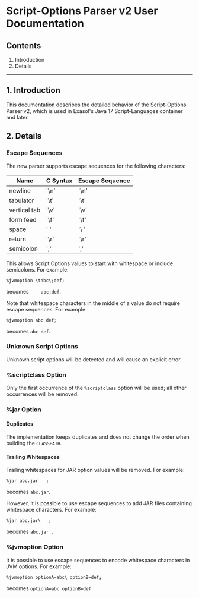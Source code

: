 # Script-Options Parser v2 User Documentation

## Contents
1. Introduction
2. Details

---

## 1. Introduction

This documentation describes the detailed behavior of the Script-Options Parser v2, which is used in Exasol's Java 17 Script-Languages container and later. 

## 2. Details

### Escape Sequences

The new parser supports escape sequences for the following characters:

| Name         | C Syntax | Escape Sequence | 
|--------------|----------|-----------------|
| newline      | '\n'     | '\n'            |
| tabulator    | '\t'     | '\t'            |
| vertical tab | '\v'     | '\v'            |
| form feed    | '\f'     | '\f'            |
| space        | ' '      | '\ '            |
| return       | '\r'     | '\r'            |
| semicolon    | ';'      | '\;'            |

This allows Script Options values to start with whitespace or include semicolons. For example:

```
%jvmoption \tabc\;def;
```
becomes `    abc;def`.

Note that whitespace characters in the middle of a value do not require escape sequences. For example:

```
%jvmoption abc def;
```
becomes `abc def`.

### Unknown Script Options

Unknown script options will be detected and will cause an explicit error.

### %scriptclass Option

Only the first occurrence of the `%scriptclass` option will be used; all other occurrences will be removed.

### %jar Option

#### Duplicates

The implementation keeps duplicates and does not change the order when building the `CLASSPATH`.

#### Trailing Whitespaces

Trailing whitespaces for JAR option values will be removed. For example:

```
%jar abc.jar   ;
```
becomes `abc.jar`.

However, it is possible to use escape sequences to add JAR files containing whitespace characters. For example:

```
%jar abc.jar\   ;
```
becomes `abc.jar `.

### %jvmoption Option

It is possible to use escape sequences to encode whitespace characters in JVM options. For example:

```
%jvmoption optionA=abc\ optionB=def;
```
becomes `optionA=abc optionB=def`
